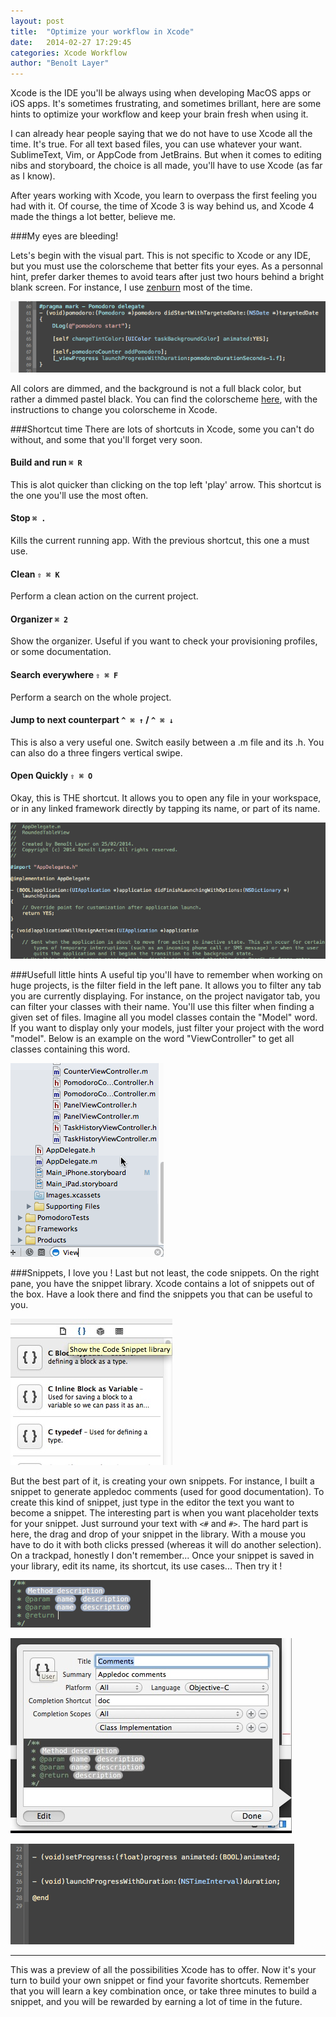 ```yaml
---
layout: post
title:  "Optimize your workflow in Xcode"
date:   2014-02-27 17:29:45
categories: Xcode Workflow
author: "Benoît Layer"
---
```

Xcode is the IDE you'll be always using when developing MacOS apps or iOS apps. It's sometimes frustrating, and sometimes brillant, here are some hints to optimize your workflow and keep your brain fresh when using it.

I can already hear people saying that we do not have to use Xcode all the time. It's true. For all text based files, you can use whatever your want. SublimeText, Vim, or AppCode from JetBrains. But when it comes to editing nibs and storyboard, the choice is all made, you'll have to use Xcode (as far as I know).

After years working with Xcode, you learn to overpass the first feeling you had with it. Of course, the time of Xcode 3 is way behind us, and Xcode 4 made the things a lot better, believe me.

###My eyes are bleeding!

Lets's begin with the visual part. This is not specific to Xcode or any IDE, but you must use the colorscheme that better fits your eyes. As a personnal hint, prefer darker themes to avoid tears after just two hours behind a bright blank screen. For instance, I use [zenburn][zenburn] most of the time.

![Xcode-zenburn][xcode-zenburn-img]

All colors are dimmed, and the background is not a full black color, but rather a dimmed pastel black. You can find the colorscheme [here][xcode-zenburn], with the instructions to change you colorscheme in Xcode.

###Shortcut time
There are lots of shortcuts in Xcode, some you can't do without, and some that you'll forget very soon.

#### Build and run `⌘ R`
This is alot quicker than clicking on the top left 'play' arrow. This shortcut is the one you'll use the most often.

#### Stop `⌘ .`
Kills the current running app. With the previous shortcut, this one a must use.

#### Clean `⇧ ⌘ K`
Perform a clean action on the current project.

#### Organizer `⌘ 2`
Show the organizer. Useful if you want to check your provisioning profiles, or some documentation.

#### Search everywhere `⇧ ⌘ F`
Perform a search on the whole project.

#### Jump to next counterpart `^ ⌘ ↑` / `^ ⌘ ↓`
This is also a very useful one. Switch easily between a .m file and its .h. You can also do a three fingers vertical swipe.

#### Open Quickly `⇧ ⌘ O`
Okay, this is THE shortcut. It allows you to open any file in your workspace, or in any linked framework directly by tapping its name, or part of its name.

![Open Quickly][open-quickly]

###Usefull little hints
A useful tip you'll have to remember when working on huge projects, is the filter field in the left pane. It allows you to filter any tab you are currently displaying. For instance, on the project navigator tab, you can filter your classes with their name. You'll use this filter when finding a given set of files. Imagine all you model classes contain the "Model" word. If you want to display only your models, just filter your project with the word "model". Below is an example on the word "ViewController" to get all classes containing this word.

![Filter][filter]

###Snippets, I love you !
Last but not least, the code snippets. On the right pane, you have the snippet library. Xcode contains a lot of snippets out of the box. Have a look there and find the snippets you that can be useful to you.

![Snippets][xcode-snippets]

But the best part of it, is creating your own snippets. For instance, I built a snippet to generate appledoc comments (used for good documentation). To create this kind of snippet, just type in the editor the text you want to become a snippet. The interesting part is when you want placeholder texts for your snippet. Just surround your text with `<#` and `#>`. The hard part is here, the drag and drop of your snippet in the library. With a mouse you have to do it with both clicks pressed (whereas it will do another selection). On a trackpad, honestly I don't remember... Once your snippet is saved in your library, edit its name, its shortcut, its use cases... Then try it !

![Snippet description][xcode-snippet-desc]

![Snippet edition][xcode-snippet-lib]

![Snippet usage][xcode-appledoc]

***
This was a preview of all the possibilities Xcode has to offer. Now it's your turn to build your own snippet or find your favorite shortcuts. Remember that you will learn a key combination once, or take three minutes to build a snippet, and you will be rewarded by earning a lot of time in the future.

[zenburn]: http://slinky.imukuppi.org/zenburnpage/
[xcode-zenburn]: https://github.com/an0/Zenburn-for-Xcode
[xcode-zenburn-img]:/images/workflow-xcode/xcode-zenburn.png
[open-quickly]:/images/workflow-xcode/open_quickly.gif
[filter]:/images/workflow-xcode/xcode_filter.gif
[xcode-snippets]:/images/workflow-xcode/xcode_snippets.jpg
[xcode-snippet-desc]: /images/workflow-xcode/xcode_user_snippet.gif
[xcode-snippet-lib]: /images/workflow-xcode/xcode_snippet_lib.jpg
[xcode-appledoc]: /images/workflow-xcode/xcode_appledoc.gif

